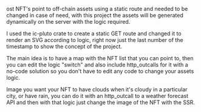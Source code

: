 ost NFT's point to off-chain assets using a static route and needed to be changed in case of need, with this project the assets will be generated dynamically on the server with the logic required.

I used the ic-pluto crate to create a static GET route and changed it to render an SVG according to logic, right now just the last number of the timestamp to show the concept of the project.

The main idea is to have a map with the NFT list that you can point to, then you can edit the logic "switch" and also include http_outcalls for it with a no-code solution so you don't have to edit any code to change your assets logic.

Image you want your NFT to have clouds when it's cloudy in a particular city, or have rain, you can do it with an http_outcall to a weather forecast API and then with that logic just change the image of the NFT with the SSR.

